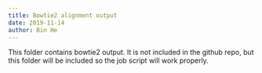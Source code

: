 ```yaml
---
title: Bowtie2 alignment output
date: 2019-11-14
author: Bin He
---
```

This folder contains bowtie2 output. It is not included in the github repo, but this folder will be included so the job script will work properly.
